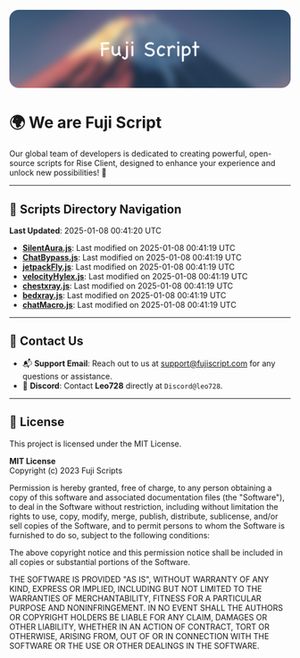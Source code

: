 ![Banner](.github/b.webp)

# 🌍 **We are Fuji Script**

Our global team of developers is dedicated to creating powerful, open-source scripts for Rise Client, designed to enhance your experience and unlock new possibilities! 🌟

---
<!-- SCRIPTS_NAVIGATION_START -->
## 📂 **Scripts Directory Navigation**

**Last Updated**: 2025-01-08 00:41:20 UTC

- **[SilentAura.js](scripts/SilentAura.js)**: Last modified on 2025-01-08 00:41:19 UTC
- **[ChatBypass.js](scripts/ChatBypass.js)**: Last modified on 2025-01-08 00:41:19 UTC
- **[jetpackFly.js](scripts/jetpackFly.js)**: Last modified on 2025-01-08 00:41:19 UTC
- **[velocityHylex.js](scripts/velocityHylex.js)**: Last modified on 2025-01-08 00:41:19 UTC
- **[chestxray.js](scripts/chestxray.js)**: Last modified on 2025-01-08 00:41:19 UTC
- **[bedxray.js](scripts/bedxray.js)**: Last modified on 2025-01-08 00:41:19 UTC
- **[chatMacro.js](scripts/chatMacro.js)**: Last modified on 2025-01-08 00:41:19 UTC

<!-- SCRIPTS_NAVIGATION_END -->

---

## 💬 **Contact Us**  
- 📬 **Support Email**: Reach out to us at [support@fujiscript.com](mailto:support@fujiscript.com) for any questions or assistance.  
- 💬 **Discord**: Contact **Leo728** directly at `Discord@leo728`.

---

## 📜 **License**

This project is licensed under the MIT License.  

**MIT License**  
Copyright (c) 2023 Fuji Scripts  

Permission is hereby granted, free of charge, to any person obtaining a copy of this software and associated documentation files (the "Software"), to deal in the Software without restriction, including without limitation the rights to use, copy, modify, merge, publish, distribute, sublicense, and/or sell copies of the Software, and to permit persons to whom the Software is furnished to do so, subject to the following conditions:  

The above copyright notice and this permission notice shall be included in all copies or substantial portions of the Software.  

THE SOFTWARE IS PROVIDED "AS IS", WITHOUT WARRANTY OF ANY KIND, EXPRESS OR IMPLIED, INCLUDING BUT NOT LIMITED TO THE WARRANTIES OF MERCHANTABILITY, FITNESS FOR A PARTICULAR PURPOSE AND NONINFRINGEMENT. IN NO EVENT SHALL THE AUTHORS OR COPYRIGHT HOLDERS BE LIABLE FOR ANY CLAIM, DAMAGES OR OTHER LIABILITY, WHETHER IN AN ACTION OF CONTRACT, TORT OR OTHERWISE, ARISING FROM, OUT OF OR IN CONNECTION WITH THE SOFTWARE OR THE USE OR OTHER DEALINGS IN THE SOFTWARE.  
